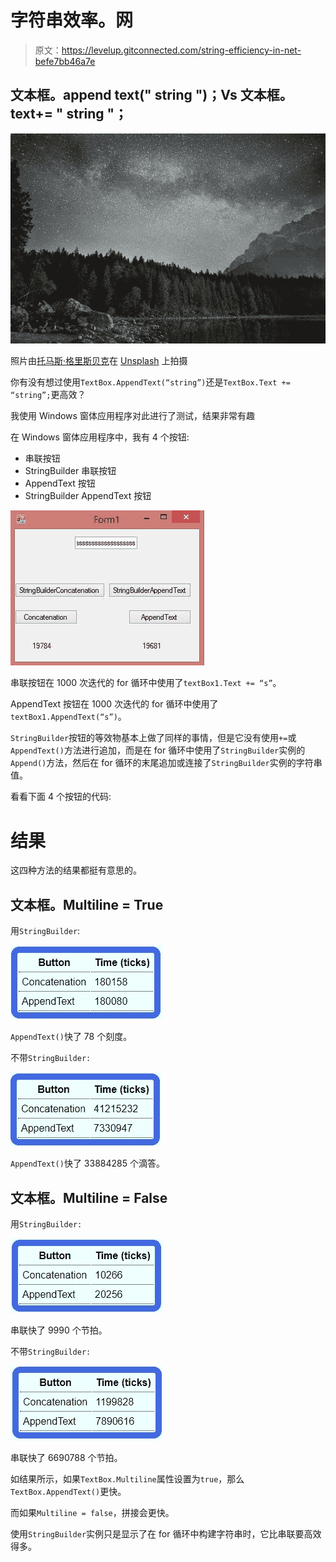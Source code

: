 # 字符串效率。网

> 原文：<https://levelup.gitconnected.com/string-efficiency-in-net-befe7bb46a7e>

## 文本框。append text(" string ")；Vs 文本框。text+= " string "；

![](img/7cde00b4cabeddc3632ea8c4a8d1f00f.png)

照片由[托马斯·格里斯贝克](https://unsplash.com/@jack_scorner)在 [Unsplash](https://unsplash.com/) 上拍摄

你有没有想过使用`TextBox.AppendText(“string”)`还是`TextBox.Text += “string”;`更高效？

我使用 Windows 窗体应用程序对此进行了测试，结果非常有趣

在 Windows 窗体应用程序中，我有 4 个按钮:

*   串联按钮
*   StringBuilder 串联按钮
*   AppendText 按钮
*   StringBuilder AppendText 按钮

![](img/436c35ddb3b0159a5966247b1aee737c.png)

串联按钮在 1000 次迭代的 for 循环中使用了`textBox1.Text += “s”`。

AppendText 按钮在 1000 次迭代的 for 循环中使用了`textBox1.AppendText(“s”)`。

`StringBuilder`按钮的等效物基本上做了同样的事情，但是它没有使用`+=`或`AppendText()`方法进行追加，而是在 for 循环中使用了`StringBuilder`实例的`Append()`方法，然后在 for 循环的末尾追加或连接了`StringBuilder`实例的字符串值。

看看下面 4 个按钮的代码:

# 结果

这四种方法的结果都挺有意思的。

## 文本框。Multiline = True

用`StringBuilder`:

![](img/ffac76356a5be4f4e136593cc6663221.png)

`AppendText()`快了 78 个刻度。

不带`StringBuilder:`

![](img/e2052b2d26681a2818827557ac7d4e0b.png)

`AppendText()`快了 33884285 个滴答。

## 文本框。Multiline = False

用`StringBuilder:`

![](img/2ee5620ea6e1360aa57cbcacc10fd1db.png)

串联快了 9990 个节拍。

不带`StringBuilder:`

![](img/0cb3f476812253210ada2e9e2fc7f3ec.png)

串联快了 6690788 个节拍。

如结果所示，如果`TextBox.Multiline`属性设置为`true`，那么`TextBox.AppendText()`更快。

而如果`Multiline = false`，拼接会更快。

使用`StringBuilder`实例只是显示了在 for 循环中构建字符串时，它比串联要高效得多。
